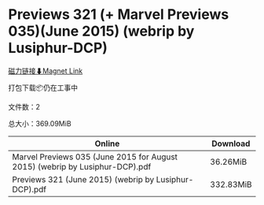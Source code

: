 # Previews 321 (+ Marvel Previews 035)(June 2015) (webrip by Lusiphur-DCP)

[磁力链接⬇Magnet Link](magnet:?xt=urn:btih:bbc3c2882335ca28fd70700152837a08f87042f0&dn=Previews%20321%20%28%2B%20Marvel%20Previews%20035%29%28June%202015%29%20%28webrip%20by%20Lusiphur-DCP%29)

打包下载📦仍在工事中

文件数：2

总大小：369.09MiB

Online | Download
--- | ---
Marvel Previews 035 (June 2015 for August 2015) (webrip by Lusiphur-DCP).pdf | 36.26MiB
Previews 321 (June 2015) (webrip by Lusiphur-DCP).pdf | 332.83MiB